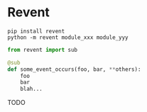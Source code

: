 # Revent

```
pip install revent
python -m revent module_xxx module_yyy
```

```python
from revent import sub

@sub
def some_event_occurs(foo, bar, **others):
    foo
    bar
    blah...
```

TODO

